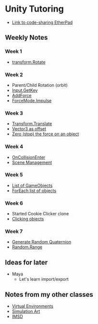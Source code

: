 # Unity Tutoring

+ [Link to code-sharing EtherPad](https://yopad.eu/p/grayson-sol-unity)


## Weekly Notes

### Week 1
+ [transform.Rotate](https://docs.unity3d.com/ScriptReference/Transform.Rotate.html)

### Week 2
+ Parent/Child Rotation (orbit)
+ [Input.GetKey](https://docs.unity3d.com/ScriptReference/Input.GetKeyDown.html)
+ [AddForce](https://docs.unity3d.com/ScriptReference/Rigidbody.AddForce.html)
+ [ForceMode.Impulse](https://docs.unity3d.com/ScriptReference/ForceMode.Impulse.html)

### Week 3
+ [Transform.Translate](https://docs.unity3d.com/ScriptReference/Transform.Translate.html)
+ [Vector3 as offset](https://docs.unity3d.com/ScriptReference/Vector3.html)
+ [Zero (stop) the force on an object](https://answers.unity.com/questions/12878/how-do-i-zero-out-the-velocity-of-an-object.html)

### Week 4
+ [OnCollisionEnter](https://docs.unity3d.com/ScriptReference/Collider.OnCollisionEnter.html)
+ [Scene Management](https://docs.unity.cn/ScriptReference/SceneManagement.SceneManager.SetActiveScene.html)

### Week 5
+ [List of GameObjects](https://forum.unity.com/threads/make-a-game-object-list-and-picking-from-that-list.887368/)
+ [ForEach list of objects](https://forum.unity.com/threads/foreach-a-list-of-objects.453140/)

### Week 6
+ Started Cookie Clicker clone
+ [Clicking objects](https://www.youtube.com/watch?v=kkkmX3_fvfQ)

### Week 7
+ [Generate Random Quaternion](https://stackoverflow.com/questions/31600717/how-to-generate-a-random-quaternion-quickly)
+ [Random.Range](https://docs.unity3d.com/ScriptReference/Random.Range.html)

## Ideas for later
+ Maya
  + Let's learn import/export


## Notes from my other classes

+ [Virtual Environments](https://github.com/prismspecs/Virtual-Environments)
+ [Simulation Art](https://github.com/prismspecs/simulation-art)
+ [IMSD](https://github.com/imsd/index)
